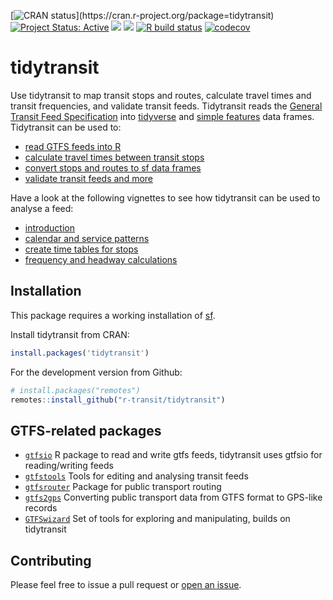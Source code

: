 [![CRAN
status](https://www.r-pkg.org/badges/version-ago/tidytransit?)](https://cran.r-project.org/package=tidytransit)
[![Project Status: Active](https://www.repostatus.org/badges/latest/active.svg)](https://www.repostatus.org/#active) 
[![](https://cranlogs.r-pkg.org/badges/tidytransit)](https://cran.r-project.org/package=tidytransit)
[![](https://cranlogs.r-pkg.org/badges/grand-total/tidytransit?color=lightgrey)](https://cran.r-project.org/package=tidytransit)
[![R build
status](https://github.com/r-transit/tidytransit/workflows/R-CMD-check/badge.svg)](https://github.com/r-transit/tidytransit/actions?query=workflow%3AR-CMD-check)
[![codecov](https://codecov.io/gh/r-transit/tidytransit/branch/master/graph/badge.svg)](https://app.codecov.io/gh/r-transit/tidytransit/)

# tidytransit

Use tidytransit to map transit stops and routes, calculate travel times and transit
frequencies, and validate transit feeds. Tidytransit reads the 
[General Transit Feed Specification](https://gtfs.org/) into 
[tidyverse](https://tibble.tidyverse.org/) and 
[simple features](https://en.wikipedia.org/wiki/Simple_Features) data frames. 
Tidytransit can be used to:

- [read GTFS feeds into R](https://r-transit.github.io/tidytransit/reference/read_gtfs.html)
- [calculate travel times between transit stops](https://r-transit.github.io/tidytransit/reference/travel_times.html)
- [convert stops and routes to sf data frames](https://r-transit.github.io/tidytransit/reference/gtfs_as_sf.html)
- [validate transit feeds and more](https://r-transit.github.io/tidytransit/reference/index.html)

Have a look at the following vignettes to see how tidytransit can be used to analyse a feed:

- [introduction](https://r-transit.github.io/tidytransit/articles/introduction.html) 
- [calendar and service patterns](https://r-transit.github.io/tidytransit/articles/servicepatterns.html)
- [create time tables for stops](https://r-transit.github.io/tidytransit/articles/timetable.html)
- [frequency and headway calculations](https://r-transit.github.io/tidytransit/articles/frequency.html)  

## Installation

This package requires a working installation of
[sf](https://github.com/r-spatial/sf#installing).

Install tidytransit from CRAN:

``` r
install.packages('tidytransit')
```

For the development version from Github:

```r
# install.packages("remotes")
remotes::install_github("r-transit/tidytransit")
```

## GTFS-related packages

-   [`gtfsio`](https://github.com/r-transit/gtfsio) R package to read and write gtfs feeds, tidytransit uses gtfsio for reading/writing feeds
-   [`gtfstools`](https://github.com/ipeaGIT/gtfstools) Tools for editing and analysing transit feeds
-   [`gtfsrouter`](https://github.com/UrbanAnalyst/gtfsrouter) Package for public transport routing 
-   [`gtfs2gps`](https://github.com/ipeaGIT/gtfs2gps) Converting public transport data from GTFS format to GPS-like records
-   [`GTFSwizard`](https://github.com/nelsonquesado/GTFSwizard) Set of tools for exploring and manipulating, builds on tidytransit

## Contributing

Please feel free to issue a pull request or [open an issue](https://github.com/r-transit/tidytransit/issues/new).
